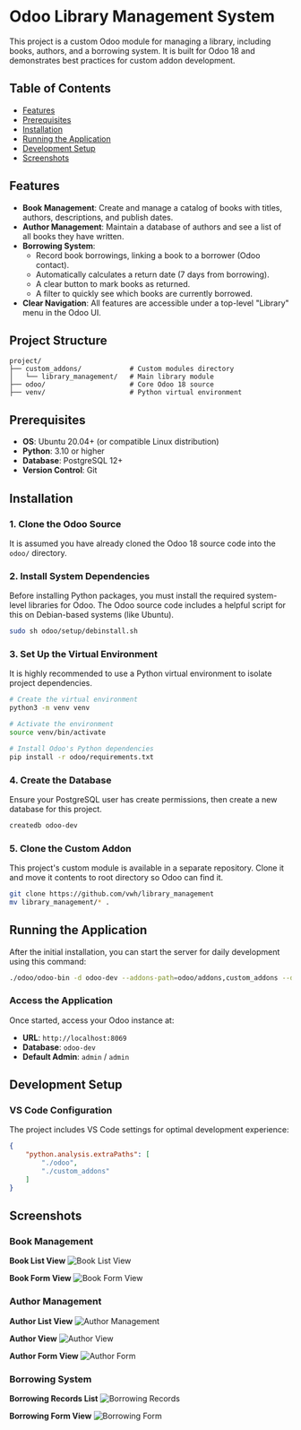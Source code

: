 # Odoo Library Management System

This project is a custom Odoo module for managing a library, including books, authors, and a borrowing system. It is built for Odoo 18 and demonstrates best practices for custom addon development.

## Table of Contents

- [Features](#features)
- [Prerequisites](#prerequisites)
- [Installation](#installation)
- [Running the Application](#running-the-application)
- [Development Setup](#development-setup)
- [Screenshots](#screenshots)

## Features

- **Book Management**: Create and manage a catalog of books with titles, authors, descriptions, and publish dates.
- **Author Management**: Maintain a database of authors and see a list of all books they have written.
- **Borrowing System**: 
    - Record book borrowings, linking a book to a borrower (Odoo contact).
    - Automatically calculates a return date (7 days from borrowing).
    - A clear button to mark books as returned.
    - A filter to quickly see which books are currently borrowed.
- **Clear Navigation**: All features are accessible under a top-level "Library" menu in the Odoo UI.


## Project Structure

```
project/
├── custom_addons/            # Custom modules directory
│   └── library_management/   # Main library module
├── odoo/                     # Core Odoo 18 source
├── venv/                     # Python virtual environment
```

## Prerequisites

- **OS**: Ubuntu 20.04+ (or compatible Linux distribution)
- **Python**: 3.10 or higher
- **Database**: PostgreSQL 12+
- **Version Control**: Git

## Installation

### 1. Clone the Odoo Source

It is assumed you have already cloned the Odoo 18 source code into the `odoo/` directory.

### 2. Install System Dependencies

Before installing Python packages, you must install the required system-level libraries for Odoo. The Odoo source code includes a helpful script for this on Debian-based systems (like Ubuntu).

```bash
sudo sh odoo/setup/debinstall.sh
```

### 3. Set Up the Virtual Environment

It is highly recommended to use a Python virtual environment to isolate project dependencies.

```bash
# Create the virtual environment
python3 -m venv venv

# Activate the environment
source venv/bin/activate

# Install Odoo's Python dependencies
pip install -r odoo/requirements.txt
```

### 4. Create the Database

Ensure your PostgreSQL user has create permissions, then create a new database for this project.

```bash
createdb odoo-dev
```

### 5. Clone the Custom Addon

This project's custom module is available in a separate repository. Clone it and move it contents to root directory so Odoo can find it.

```bash
git clone https://github.com/vwh/library_management
mv library_management/* .
```

## Running the Application

After the initial installation, you can start the server for daily development using this command:

```bash
./odoo/odoo-bin -d odoo-dev --addons-path=odoo/addons,custom_addons --dev=all
```

### Access the Application

Once started, access your Odoo instance at:
- **URL**: `http://localhost:8069`
- **Database**: `odoo-dev`
- **Default Admin**: `admin` / `admin`

## Development Setup

### VS Code Configuration

The project includes VS Code settings for optimal development experience:

```json
{
    "python.analysis.extraPaths": [
        "./odoo",
        "./custom_addons"
    ]
}
```

## Screenshots

### Book Management

**Book List View**
![Book List View](https://github.com/user-attachments/assets/e5e5056a-ddf6-4bc2-b883-f4b72c9bc133)

**Book Form View**
![Book Form View](https://github.com/user-attachments/assets/7c6d5734-9aa2-4c7c-b4d0-47350c7db8ad)

### Author Management

**Author List View**
![Author Management](https://github.com/user-attachments/assets/09d9dd00-981e-40e1-a6dd-3bb9132170c5)

**Author View**
![Author View](https://github.com/user-attachments/assets/42a94415-b101-497d-9e73-74e94f886d87)

**Author Form View**
![Author Form](https://github.com/user-attachments/assets/ddda55bf-cde3-4127-92bc-3ea3a72a99df)

### Borrowing System

**Borrowing Records List**
![Borrowing Records](https://github.com/user-attachments/assets/6cde2ba4-775d-49ad-b726-b9a4c2baf942)

**Borrowing Form View**
![Borrowing Form](https://github.com/user-attachments/assets/59e39b5a-8369-4863-9588-e905cfdcbd4a)
